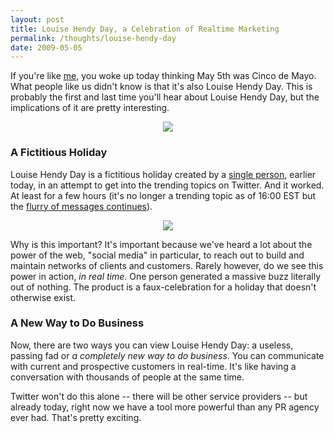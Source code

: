```yaml
---
layout: post
title: Louise Hendy Day, a Celebration of Realtime Marketing
permalink: /thoughts/louise-hendy-day
date: 2009-05-05
---
```


If you're like [me](http://twitter.com/solutious), you woke up today thinking May 5th was Cinco de Mayo. What people like us didn't know is that it's also Louise Hendy Day. This is probably the first and last time you'll hear about Louise Hendy Day, but the implications of it are pretty interesting.

<p style="text-align: center"><a href="http://twitter.com/#search?q=louisehendyday" style="text-decoration: none;"><img border="0" src="http://farm4.static.flickr.com/3569/3505434648_36eca44c11.jpg" /></a></p>


### A Fictitious Holiday

Louise Hendy Day is a fictitious holiday created by a [single person](https://twitter.com/louise_hendy), earlier today, in an attempt to get into the trending topics on Twitter. And it worked. At least for a few hours (it's no longer a trending topic as of 16:00 EST but the [flurry of messages continues](http://search.twitter.com/search?q=%23louisehendyday)).

<p style="text-align: center"><a href="http://tweetstats.com/trends" style="text-decoration: none;"><img border="0" src="http://farm4.static.flickr.com/3357/3504801219_27d736ccf8.jpg" /></a></p>

Why is this important? It's important because we've heard a lot about the power of the web, "social media" in particular, to reach out to build and maintain networks of clients and customers. Rarely however, do we see this power in action, *in real time*. One person generated a massive buzz literally out of nothing. The product is a faux-celebration for a holiday that doesn't otherwise exist.


### A New Way to Do Business

Now, there are two ways you can view Louise Hendy Day: a useless, passing fad or *a completely new way to do business*. You can communicate with current and prospective customers in real-time. It's like having a conversation with thousands of people at the same time.

Twitter won't do this alone -- there will be other service providers -- but already today, right now we have a tool more powerful than any PR agency ever had. That's pretty exciting.
